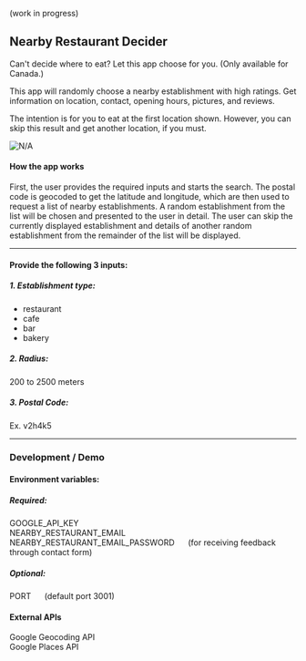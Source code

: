(work in progress)

## Nearby Restaurant Decider

Can't decide where to eat? Let this app choose for you. (Only available for Canada.)<br>

This app will randomly choose a nearby establishment with high ratings. Get information on location, contact, opening hours, pictures, and reviews.

The intention is for you to eat at the first location shown. However, you can skip this result and get another location, if you must.

![N/A](https://gfycat.com/weeklyagitatedborderterrier)

#### How the app works

First, the user provides the required inputs and starts the search. The postal code is geocoded to get the latitude and longitude, which are then used to request a list of nearby establishments. A random establishment from the list will be chosen and presented to the user in detail. The user can skip the currently displayed establishment and details of another random establishment from the remainder of the list will be displayed.

------------------------------
#### Provide the following 3 inputs:
##### 1. Establishment type:
- restaurant
- cafe
- bar
- bakery

##### 2. Radius:
200 to 2500 meters

##### 3. Postal Code:
Ex. v2h4k5

------------------
### Development / Demo
#### Environment variables:
##### Required:
GOOGLE_API_KEY<br>
NEARBY_RESTAURANT_EMAIL<br>
NEARBY_RESTAURANT_EMAIL_PASSWORD  &nbsp;&nbsp;&nbsp;&nbsp; (for receiving feedback through contact form)

##### Optional:
PORT  &nbsp;&nbsp;&nbsp;&nbsp; (default port 3001)

#### External APIs
Google Geocoding API<br>
Google Places API
